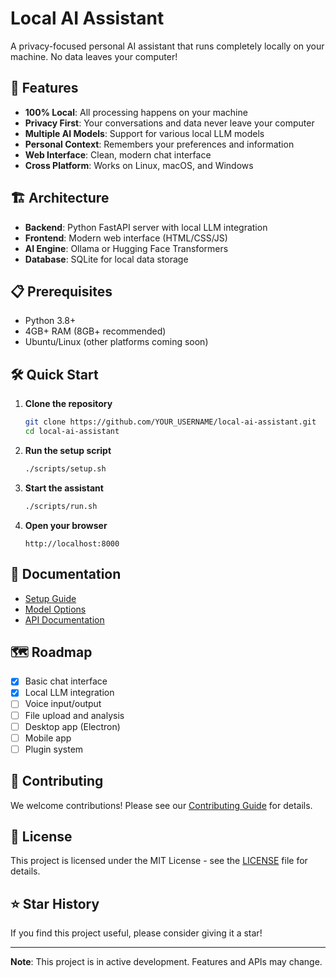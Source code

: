 # Local AI Assistant

A privacy-focused personal AI assistant that runs completely locally on your machine. No data leaves your computer!

## 🚀 Features

- **100% Local**: All processing happens on your machine
- **Privacy First**: Your conversations and data never leave your computer
- **Multiple AI Models**: Support for various local LLM models
- **Personal Context**: Remembers your preferences and information
- **Web Interface**: Clean, modern chat interface
- **Cross Platform**: Works on Linux, macOS, and Windows

## 🏗️ Architecture

- **Backend**: Python FastAPI server with local LLM integration
- **Frontend**: Modern web interface (HTML/CSS/JS)
- **AI Engine**: Ollama or Hugging Face Transformers
- **Database**: SQLite for local data storage

## 📋 Prerequisites

- Python 3.8+
- 4GB+ RAM (8GB+ recommended)
- Ubuntu/Linux (other platforms coming soon)

## 🛠️ Quick Start

1. **Clone the repository**
   ```bash
   git clone https://github.com/YOUR_USERNAME/local-ai-assistant.git
   cd local-ai-assistant
   ```

2. **Run the setup script**
   ```bash
   ./scripts/setup.sh
   ```

3. **Start the assistant**
   ```bash
   ./scripts/run.sh
   ```

4. **Open your browser**
   ```
   http://localhost:8000
   ```

## 📖 Documentation

- [Setup Guide](docs/SETUP.md)
- [Model Options](docs/MODELS.md)
- [API Documentation](docs/API.md)

## 🗺️ Roadmap

- [x] Basic chat interface
- [x] Local LLM integration
- [ ] Voice input/output
- [ ] File upload and analysis
- [ ] Desktop app (Electron)
- [ ] Mobile app
- [ ] Plugin system

## 🤝 Contributing

We welcome contributions! Please see our [Contributing Guide](CONTRIBUTING.md) for details.

## 📄 License

This project is licensed under the MIT License - see the [LICENSE](LICENSE) file for details.

## ⭐ Star History

If you find this project useful, please consider giving it a star!

---

**Note**: This project is in active development. Features and APIs may change.
